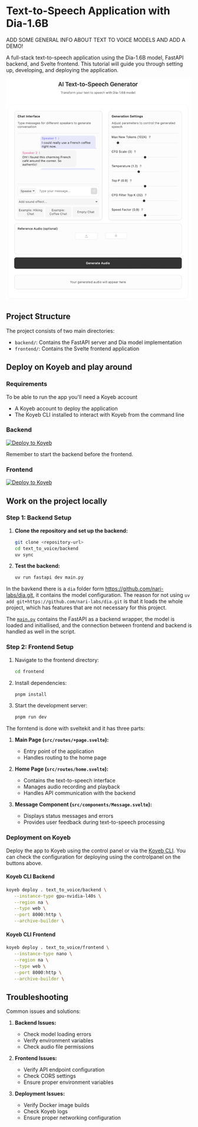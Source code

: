 # Text-to-Speech Application with Dia-1.6B

ADD SOME GENERAL INFO ABOUT TEXT TO VOICE MODELS AND ADD A DEMO!



A full-stack text-to-speech application using the Dia-1.6B model, FastAPI backend, and Svelte frontend. This tutorial will guide you through setting up, developing, and deploying the application.

![Text-to-Speech App Demo](assets/demo.png)

## Project Structure

The project consists of two main directories:
- `backend/`: Contains the FastAPI server and Dia model implementation
- `frontend/`: Contains the Svelte frontend application

## Deploy on Koyeb and play around

### Requirements 
To be able to run the app you'll need a Koyeb account 
- A Koyeb account to deploy the application
- The Koyeb CLI installed to interact with Koyeb from the command line
### Backend
[![Deploy to Koyeb](https://www.koyeb.com/static/images/deploy/button.svg)](https://app.koyeb.com/deploy?name=text-to-voice-backend&repository=minettekaum%2Ftext_to_voice&branch=main&workdir=backend&builder=dockerfile&instance_type=gpu-nvidia-a100&regions=na&hc_grace_period%5B8000%5D=300&hc_restart_limit%5B8000%5D=1&hc_timeout%5B8000%5D=300)

Remember to start the backend before the frontend. 
### Frontend 
[![Deploy to Koyeb](https://www.koyeb.com/static/images/deploy/button.svg)](https://app.koyeb.com/deploy?name=text-to-voice-frontend&repository=minettekaum%2Ftext_to_voice&branch=main&workdir=frontend&builder=dockerfile&regions=par&ports=4173%3Bhttp%3B%2F&hc_protocol%5B4173%5D=tcp&hc_grace_period%5B4173%5D=5&hc_interval%5B4173%5D=30&hc_restart_limit%5B4173%5D=3&hc_timeout%5B4173%5D=5&hc_path%5B4173%5D=%2F&hc_method%5B4173%5D=get)

## Work on the project locally

### Step 1: Backend Setup

1. **Clone the repository and set up the backend:**
   ```bash
   git clone <repository-url>
   cd text_to_voice/backend
   uv sync
   ```

2. **Test the backend:**
   ```bash
   uv run fastapi dev main.py
   ```

In the bavkend there is a  `dia` folder form https://github.com/nari-labs/dia.git, it contains the model configuration. The reason for not using `uv add git+https://github.com/nari-labs/dia.git` is that it loads the whole project, which has features that are not necessary for this project.  

The [`main.py`](backend/main.py) contains the FastAPI as a backend wrapper, the model is loaded and initiallised, and the connection between frontend and backend is handled as well in the script. 

### Step 2: Frontend Setup

1. Navigate to the frontend directory:
   ```bash
   cd frontend
   ```

2. Install dependencies:
   ```bash
   pnpm install
   ```

3. Start the development server:
   ```bash
   pnpm run dev
   ```
 
The forntend is done with sveltekit and it has three parts: 

1. **Main Page (`src/routes/+page.svelte`):**
   - Entry point of the application
   - Handles routing to the home page

2. **Home Page (`src/routes/home.svelte`):**
   - Contains the text-to-speech interface
   - Manages audio recording and playback
   - Handles API communication with the backend

3. **Message Component (`src/components/Message.svelte`):**
   - Displays status messages and errors
   - Provides user feedback during text-to-speech processing




### Deployment on Koyeb

Deploy the app to Koyeb using the control panel or via the [Koyeb CLI](https://www.koyeb.com/tutorials/deploy-flux-models-with-pruna-ai-for-8x-faster-inference-on-koyeb#deploy-the-optimized-model-on-koyeb). You can check the configuration for deploying using the controlpanel on the buttons above. 

#### Koyeb CLI Backend 
```bash 
koyeb deploy . text_to_voice/backend \
   --instance-type gpu-nvidia-l40s \
   --region na \
   --type web \
   --port 8000:http \
   --archive-builder \
```
#### Koyeb CLI Frontend 
```bash
koyeb deploy . text_to_voice/frontend \
   --instance-type nano \
   --region na \
   --type web \
   --port 8000:http \
   --archive-builder \
```


## Troubleshooting

Common issues and solutions:

1. **Backend Issues:**
   - Check model loading errors
   - Verify environment variables
   - Check audio file permissions

2. **Frontend Issues:**
   - Verify API endpoint configuration
   - Check CORS settings
   - Ensure proper environment variables

3. **Deployment Issues:**
   - Verify Docker image builds
   - Check Koyeb logs
   - Ensure proper networking configuration




